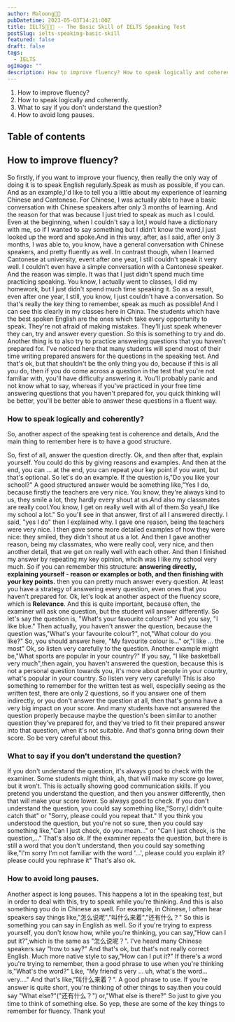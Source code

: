 ```yaml
---
author: Maloong🐎🐲
pubDatetime: 2023-05-03T14:21:00Z
title: IELTS🐎🐲💪 -- The Basic Skill of IELTS Speaking Test
postSlug: ielts-speaking-basic-skill
featured: false
draft: false
tags:
  - IELTS
ogImage: ""
description: How to improve fluency? How to speak logically and coherently.What to say if you don't understand the question? How to avoid long pauses.
---
```

1. How to improve fluency?
2. How to speak logically and coherently.
3. What to say if you don't understand the question?
4. How to avoid long pauses.

## Table of contents


## How to improve fluency?

So firstly, if you want to improve your fluency, then really the only way of
doing it is to speak English regularly.Speak as mush as possible, if you can.
And as an example,I'd like to tell you a little about my experience of learning
Chinese and Cantonese. For Chinese, I was actually able to have a basic
conversation with Chinese speakers after only 3 months of learning. And the
reason for that was because I just tried to speak as much as I could. Even at
the beginning, when I couldn't say a lot,I would have a dictionary with me, so if
I wanted to say something but I didn't know the word,I just looked up the word
and spoke.And in this way, after, as I said, after only 3 months, I was able to,
you know, have a general conversation with Chinese speakers, and pretty fluently
as well. In contrast though, when I learned Cantonese at university, event after
one year, I still couldn't speak it very well. I couldn't even have a simple
conversation with a Cantonese speaker. And the reason was simple. It was that I
just didn't spend much time practicing speaking. You know, I actually went to
classes, I did my homework, but I just didn't spend much time speaking it. So as
a result, even after one year, I still, you know, I just couldn't have a
conversation. So that's really the key thing to remember, speak as much as
possible! And I can see this clearly in my classes here in China. The students
which have the best spoken English are the ones which take every opportunity to
speak. They're not afraid of making mistakes. They'll just speak whenever they
can, try and answer every question. So this is something to try and do.
Another thing is to also try to practice answering questions that you haven't
prepared for. I've noticed here that many students will spend most of their time
writing prepared answers for the questions in the speaking test. And that's ok,
but that shouldn't be the only thing you do, because if this is all you do, then
if you do come across a question in the test that you're not familiar with, you'll
have difficulty answering it. You'll probably panic and not know what to say,
whereas if you've practiced in your free time answering questions that you haven't
prepared for, you quick thinking will be better, you'll be better able to answer
these questions in a fluent way.

### How to speak logically and coherently?

So, another aspect of the speaking test is coherence and details, And the main
thing to remember here is to have a good structure.

So, first of all, answer the question directly. Ok, and then after that, explain
yourself. You could do this by giving reasons and examples. And then at the end,
you can ... at the end, you can repeat your key point if you want, but that's
optional. So let's do an example. If the question is,"Do you like your school?"
A good structured answer would be something like,"Yes I do, because firstly the
teachers are very nice. You know, they're always kind to us, they smile a lot, they
hardly every shout at us.And also my classmates are really cool.You know, I get
on really well with all of them.So yeah,I like my school a lot." So you'll see in
that answer, first of all I answered directly. I said, "yes I do" then I explained
why. I gave one reason, being the teachers were very nice. I then gave some more
detailed examples of how they were nice: they smiled, they didn't shout at us a lot.
And then I gave another reason, being my classmates, who were really cool, very
nice, and then another detail, that we get on really well with each other. And
then I finished my answer by repeating my key opinion, whcih was I like my school
very much. So if you can remember this structure: **answering directly, explaining
yourself - reason or examples or both, and then finishing with your key points.**
then you can pretty much answer every question. At least you have a strategy of
answering every question, even ones that you haven't prepared for.
Ok, let's look at another aspect of the fluency score, which is **Relevance**.
And this is quite important, because often, the examiner will ask one question,
but the student will answer differently. So let's say the question is, "What's
your favourite colours?" And you say, "I like blue." Then actually, you haven't
answer the question, because the question was,"What's your favourite colour?",
not,"What colour do you like?" So, you should answer here, "My favourite colour
is..." or,"I like ... the most" Ok, so listen very carefully to the question.
Another example might be,"What sports are popular in your country?" If you say,
"I like basketball very much",then again, you haven't answered the question,
because this is not a personal question towards you, it's more about people in
your country, what's popular in your country. So listen very very carefully!
This is also something to remember for the written test as well, especially seeing
as the written test, there are only 2 questions, so if you answer one of them
indirectly, or you don't answer the question at all, then that's gonna have a
very big impact on your score. And many students have not answered the question
properly because maybe the question's been similar to another question they've
prepared for, and they've tried to fit their prepared answer into that question,
when it's not suitable. And that's gonna bring down their score. So be very
careful about this.

### What to say if you don't understand the question?

If you don't understand the question, it's always good to check with the
examiner. Some students might think, ah, that will make my score go lower, but it
won't. This is actually showing good communication skills. If you pretend you
understand the question, and then you answer differently, then that will make your
score lower. So always good to check. If you don't understand the question, you
could say something like,"Sorry,I didn't quite catch that" or "Sorry, please
could you repeat that." If you think you understood the question, but you're not
so sure, then you could say something like,"Can I just check, do you mean..." or
"Can I just check, is the question,..." That's also ok. If the examiner repeats
the question, but there is still a word that you don't understand, then you could
say something like,"I'm sorry I'm not familiar with the word '...', please could
you explain it?please could you rephrase it" That's also ok.

### How to avoid long pauses.

Another aspect is long pauses. This happens a lot in the speaking test, but in
order to deal with this, try to speak while you're thinking. And this is also
something you do in Chinese as well. For example, in Chinese, I often hear speakers
say things like,"怎么说呢","叫什么来着","还有什么？" So this is something you
can say in English as well. So if you're trying to express yourself, you don't
know how, while you're thinking, you can say,"How can I put it?",which is the same
as "怎么说呢？". I've heard many Chinese speakers say "how to say?" And that's
ok, but that's not really correct English. Much more native style to say,"How can
I put it?" If there's a word you're trying to remember, then a good phrase to use
when you're thinking is,"What's the word?" Like, "My friend's very ... uh, what's
the word... very...." And that's like,"叫什么来着？". A good phrase to use.
If you're answer is quite short, you're thinking of other things to say.then you
could say "What else?"("还有什么？") or,"What else is there?" So just to give you
time to think of something else.
So yep, these are some of the key things to remember for fluency. Thank you!
